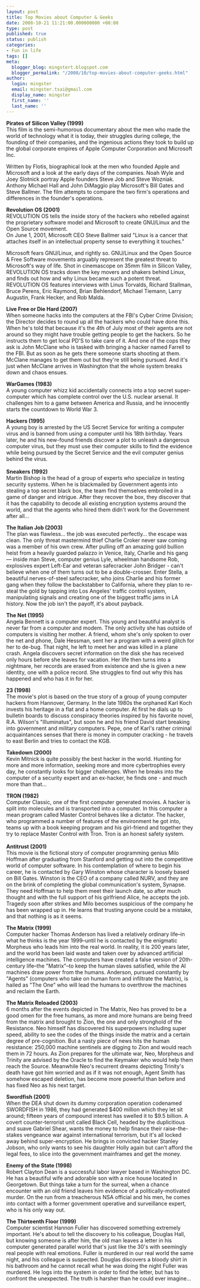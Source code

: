 ```yaml
---
layout: post
title: Top Movies about Computer & Geeks
date: 2008-10-21 11:21:00.000000000 +08:00
type: post
published: true
status: publish
categories:
- Fun in life
tags: []
meta:
  blogger_blog: mingstert.blogspot.com
  blogger_permalink: "/2008/10/top-movies-about-computer-geeks.html"
author:
  login: mingster
  email: mingster.tsai@gmail.com
  display_name: mingster
  first_name: ''
  last_name: ''
---
```

<p><span style="font-weight:bold;">Pirates of Silicon Valley (1999)</span><br />This film is the semi-humorous documentary about the men who made the world of technology what it is today, their struggles during college, the founding of their companies, and the ingenious actions they took to build up the global corporate empires of Apple Computer Corporation and Microsoft Inc.</p>
<p>Written by Flotis, biographical look at the men who founded Apple and Microsoft and a look at the early days of the companies. Noah Wyle and Joey Slotnick portray Apple founders Steve Job and Steve Wozniak.  Anthony Michael Hall and John DiMaggio play Microsoft's Bill Gates and Steve Ballmer. The film attempts to compare the two firm's operations and differences in the founder's operations.</p>
<p><span style="font-weight:bold;">Revolution OS (2001)</span><br />REVOLUTION OS tells the inside story of the hackers who rebelled against the proprietary software model and Microsoft to create GNU/Linux and the Open Source movement.<br />On June 1, 2001, Microsoft CEO Steve Ballmer said "Linux is a cancer that attaches itself in an intellectual property sense to everything it touches."</p>
<p>Microsoft fears GNU/Linux, and rightly so. GNU/Linux and the Open Source &amp; Free Software movements arguably represent the greatest threat to Microsoft's way of life. Shot in cinemascope on 35mm film in Silicon Valley, REVOLUTION OS tracks down the key movers and shakers behind Linux, and finds out how and why Linux became such a potent threat.<br />REVOLUTION OS features interviews with Linus Torvalds, Richard Stallman, Bruce Perens, Eric Raymond, Brian Behlendorf, Michael Tiemann, Larry Augustin, Frank Hecker, and Rob Malda.</p>
<p><span style="font-weight:bold;">Live Free or Die Hard (2007)</span><br />When someone hacks into the computers at the FBI's Cyber Crime Division; the Director decides to round up all the hackers who could have done this. When he's told that because it's the 4th of July most of their agents are not around so they might have trouble getting people to get the hackers. So he instructs them to get local PD'S to take care of it. And one of the cops they ask is John McClane who is tasked with bringing a hacker named Farrell to the FBI. But as soon as he gets there someone starts shooting at them. McClane manages to get them out but they're still being pursued. And it's just when McClane arrives in Washington that the whole system breaks down and chaos ensues.</p>
<p><span style="font-weight:bold;">WarGames (1983)</span><br />A young computer whizz kid accidentally connects into a top secret super-computer which has complete control over the U.S. nuclear arsenal. It challenges him to a game between America and Russia, and he innocently starts the countdown to World War 3.</p>
<p><span style="font-weight:bold;">Hackers (1995)</span><br />A young boy is arrested by the US Secret Service for writing a computer virus and is banned from using a computer until his 18th birthday. Years later, he and his new-found friends discover a plot to unleash a dangerous computer virus, but they must use their computer skills to find the evidence while being pursued by the Secret Service and the evil computer genius behind the virus.<br /> <span style="font-weight:bold;"></span><br /><span style="font-weight:bold;">Sneakers (1992)</span><br />Martin Bishop is the head of a group of experts who specialize in testing security systems. When he is blackmailed by Government agents into stealing a top secret black box, the team find themselves embroiled in a game of danger and intrigue. After they recover the box, they discover that it has the capability to decode all existing encryption systems around the world, and that the agents who hired them didn't work for the Government after all…</p>
<p><span style="font-weight:bold;">The Italian Job (2003)</span><br />The plan was flawless… the job was executed perfectly… the escape was clean. The only threat mastermind thief Charlie Croker never saw coming was a member of his own crew. After pulling off an amazing gold bullion heist from a heavily guarded palazzo in Venice, Italy, Charlie and his gang — inside man Steve, computer genius Lyle, wheelman handsome Rob, explosives expert Left-Ear and veteran safecracker John Bridger - can't believe when one of them turns out to be a double-crosser. Enter Stella, a beautiful nerves-of-steel safecracker, who joins Charlie and his former gang when they follow the backstabber to California, where they plan to re-steal the gold by tapping into Los Angeles' traffic control system, manipulating signals and creating one of the biggest traffic jams in LA history. Now the job isn't the payoff, it's about payback.</p>
<p><span style="font-weight:bold;">The Net (1995)</span><br />Angela Bennett is a computer expert. This young and beautiful analyst is never far from a computer and modem. The only activity she has outside of computers is visiting her mother. A friend, whom she's only spoken to over the net and phone, Dale Hessman, sent her a program with a weird glitch for her to de-bug. That night, he left to meet her and was killed in a plane crash. Angela discovers secret information on the disk she has received only hours before she leaves for vacation. Her life then turns into a nightmare, her records are erased from existence and she is given a new identity, one with a police record. She struggles to find out why this has happened and who has it in for her.</p>
<p><span style="font-weight:bold;">23 (1998)</span><br />The movie's plot is based on the true story of a group of young computer hackers from Hannover, Germany. In the late 1980s the orphaned Karl Koch invests his heritage in a flat and a home computer. At first he dials up to bulletin boards to discuss conspiracy theories inspired by his favorite novel, R.A. Wilson's "Illuminatus", but soon he and his friend David start breaking into government and military computers. Pepe, one of Karl's rather criminal acquaintances senses that there is money in computer cracking - he travels to east Berlin and tries to contact the KGB.</p>
<p><span style="font-weight:bold;">Takedown (2000)</span><br />Kevin Mitnick is quite possibly the best hacker in the world. Hunting for more and more information, seeking more and more cybertrophies every day, he constantly looks for bigger challenges. When he breaks into the computer of a security expert and an ex-hacker, he finds one - and much more than that…</p>
<p><span style="font-weight:bold;">TRON (1982)</span><br />Computer Classic, one of the first computer generated movies. A hacker is split into molecules and is transported into a computer. In this computer a mean program called Master Control behaves like a dictator. The hacker, who programmed a number of features of the environment he got into, teams up with a book keeping program and his girl-friend and together they try to replace Master Control with Tron. Tron is an honest safety system.<br /> <span style="font-weight:bold;"></span><br /><span style="font-weight:bold;">Antitrust (2001)</span><br />This movie is the fictional story of computer programming genius Milo Hoffman after graduating from Stanford and getting out into the competitive world of computer software. In his contemplation of where to begin his career, he is contacted by Gary Winston whose character is loosely based on Bill Gates. Winston is the CEO of a company called NURV, and they are on the brink of completing the global communication's system, Synapse. They need Hoffman to help them meet their launch date, so after much thought and with the full support of his girlfriend Alice, he accepts the job. Tragedy soon after strikes and Milo becomes suspicious of the company he has been wrapped up in. He learns that trusting anyone could be a mistake, and that nothing is as it seems.</p>
<p><span style="font-weight:bold;">The Matrix (1999)</span><br />Computer hacker Thomas Anderson has lived a relatively ordinary life–in what he thinks is the year 1999–until he is contacted by the enigmatic Morpheus who leads him into the real world. In reality, it is 200 years later, and the world has been laid waste and taken over by advanced artificial intelligence machines. The computers have created a false version of 20th-century life–the "Matrix"–to keep the human slaves satisfied, while the AI machines draw power from the humans. Anderson, pursued constantly by "Agents" (computers who take on human form and infiltrate the Matrix), is hailed as "The One" who will lead the humans to overthrow the machines and reclaim the Earth.</p>
<p><span style="font-weight:bold;">The Matrix Reloaded (2003)</span><br />6 months after the events depicted in The Matrix, Neo has proved to be a good omen for the free humans, as more and more humans are being freed from the matrix and brought to Zion, the one and only stronghold of the Resistance. Neo himself has discovered his superpowers including super speed, ability to see the codes of the things inside the matrix and a certain degree of pre-cognition. But a nasty piece of news hits the human resistance: 250,000 machine sentinels are digging to Zion and would reach them in 72 hours. As Zion prepares for the ultimate war, Neo, Morpheus and Trinity are advised by the Oracle to find the Keymaker who would help them reach the Source. Meanwhile Neo's recurrent dreams depicting Trinity's death have got him worried and as if it was not enough, Agent Smith has somehow escaped deletion, has become more powerful than before and has fixed Neo as his next target.</p>
<p><span style="font-weight:bold;">Swordfish (2001)</span><br />When the DEA shut down its dummy corporation operation codenamed SWORDFISH in 1986, they had generated $400 million which they let sit around; fifteen years of compound interest has swelled it to $9.5 billion. A covert counter-terrorist unit called Black Cell, headed by the duplicitious and suave Gabriel Shear, wants the money to help finance their raise-the-stakes vengeance war against international terrorism, but it's all locked away behind super-encryption. He brings in convicted hacker Stanley Jobson, who only wants to see his daughter Holly again but can't afford the legal fees, to slice into the government mainframes and get the money.</p>
<p><span style="font-weight:bold;">Enemy of the State (1998)</span><br />Robert Clayton Dean is a successful labor lawyer based in Washington DC. He has a beautiful wife and adorable son with a nice house located in Georgetown. But things take a turn for the surreal, when a chance encounter with an old friend leaves him evidence of a politically-motivated murder. On the run from a treacherous NSA official and his men, he comes into contact with a former government operative and surveillance expert, who is his only way out.</p>
<p><span style="font-weight:bold;">The Thirteenth Floor (1999)</span><br />Computer scientist Hannon Fuller has discovered something extremely important. He's about to tell the discovery to his colleague, Douglas Hall, but knowing someone is after him, the old man leaves a letter in his computer generated parallel world that's just like the 30's with seemingly real people with real emotions. Fuller is murdered in our real world the same night, and his colleague is suspected. Douglas discovers a bloody shirt in his bathroom and he cannot recall what he was doing the night Fuller was murdered. He logs into the system in order to find the letter, but has to confront the unexpected. The truth is harsher than he could ever imagine…</p>
